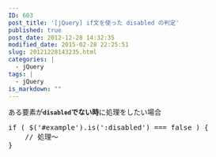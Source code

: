 ```yaml
---
ID: 603
post_title: '[jQuery] if文を使った disabled の判定'
published: true
post_date: 2012-12-28 14:32:35
modified_date: 2015-02-28 22:25:51
slug: 20121228143235.html
categories: |
  - jQuery
tags: |
  - jQuery
is_markdown: ""
---
```

ある要素が<b><code>disabled</code>でない時</b>に処理をしたい場合
<!--more-->
<pre class="prettyprint linenums lang-js">
if ( $('#example').is(':disabled') === false ) {
    // 処理～
}
</pre>